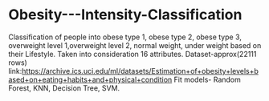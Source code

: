 # Obesity---Intensity-Classification
Classification of people into obese type 1, obese type 2, obese type 3, overweight level 1,overweight level 2, normal weight, under weight based on their Lifestyle.
Taken into consideration 16 attributes.
Dataset-approx(22111  rows) link:https://archive.ics.uci.edu/ml/datasets/Estimation+of+obesity+levels+based+on+eating+habits+and+physical+condition
Fit models- Random Forest, KNN, Decision Tree, SVM.

